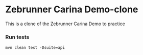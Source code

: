 Zebrunner Carina Demo-clone
==================
This is a clone of the Zebrunner Carina Demo to practice

### Run tests
```
mvn clean test -Dsuite=api
```

